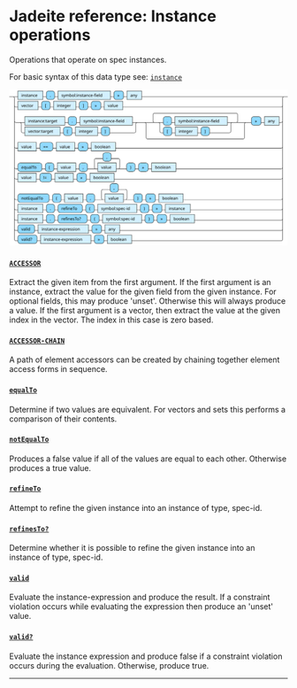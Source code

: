<!---
  This markdown file was generated. Do not edit.
  -->

# Jadeite reference: Instance operations

Operations that operate on spec instances.

For basic syntax of this data type see: [`instance`](jadeite-basic-syntax-reference.md#instance)

!["instance-op"](./halite-bnf-diagrams/instance-op-j.svg)

#### [`ACCESSOR`](jadeite-full-reference.md#ACCESSOR)

Extract the given item from the first argument. If the first argument is an instance, extract the value for the given field from the given instance. For optional fields, this may produce 'unset'. Otherwise this will always produce a value. If the first argument is a vector, then extract the value at the given index in the vector. The index in this case is zero based.

#### [`ACCESSOR-CHAIN`](jadeite-full-reference.md#ACCESSOR-CHAIN)

A path of element accessors can be created by chaining together element access forms in sequence.

#### [`equalTo`](jadeite-full-reference.md#equalTo)

Determine if two values are equivalent. For vectors and sets this performs a comparison of their contents.

#### [`notEqualTo`](jadeite-full-reference.md#notEqualTo)

Produces a false value if all of the values are equal to each other. Otherwise produces a true value.

#### [`refineTo`](jadeite-full-reference.md#refineTo)

Attempt to refine the given instance into an instance of type, spec-id.

#### [`refinesTo?`](jadeite-full-reference.md#refinesTo_Q)

Determine whether it is possible to refine the given instance into an instance of type, spec-id.

#### [`valid`](jadeite-full-reference.md#valid)

Evaluate the instance-expression and produce the result. If a constraint violation occurs while evaluating the expression then produce an 'unset' value.

#### [`valid?`](jadeite-full-reference.md#valid_Q)

Evaluate the instance expression and produce false if a constraint violation occurs during the evaluation. Otherwise, produce true.

---
